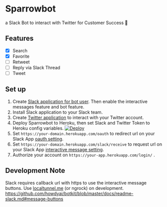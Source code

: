 # Sparrowbot

a Slack Bot to interact with Twitter for Customer Success :robot:

## Features

- [x] Search
- [x] Favorite
- [ ] Retweet
- [ ] Reply via Slack Thread
- [ ] Tweet

## Set up

1. Create [Slack application for bot user](https://api.slack.com/apps?new_app=1). Then enable the interactive messages feature and bot feature.
2. Install Slack application to your Slack team.
3. Create [Twitter application](https://apps.twitter.com/app/new) to interact with your Twitter account.
4. Deploy Sparrowbot to Heroku, then set Slack and Twitter Token to Heroku config variables.
[![Deploy](https://www.herokucdn.com/deploy/button.svg)](https://heroku.com/deploy)
5. Set `https://your-domain.herokuapp.com/oauth` to redirect url on your Slack App [oauth setting](https://api.slack.com/apps/).
6. Set `https://your-domain.herokuapp.com/slack/receive` to request url on your Slack App [interactive message setting](https://api.slack.com/apps/).
7. Authorize your account on `https://your-app.herokuapp.com/login/` .

## Development Note

Slack requires callback url with https to use the interactive message buttons. Use [localtunnel.me](http://localtunnel.me/) (or ngrock) on development.  
https://github.com/howdyai/botkit/blob/master/docs/readme-slack.md#message-buttons

